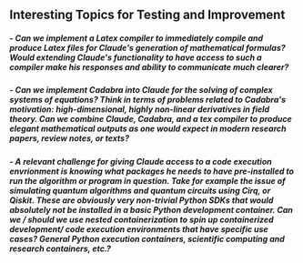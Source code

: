 ## Interesting Topics for Testing and Improvement

##### - Can we implement a Latex compiler to immediately compile and produce Latex files for Claude's generation of mathematical formulas? Would extending Claude's functionality to have access to such a compiler make his responses and ability to communicate much clearer?

##### - Can we implement Cadabra into Claude for the solving of complex systems of equations? Think in terms of problems related to Cadabra's motivation: high-dimensional, highly non-linear derivatives in field theory. Can we combine Claude, Cadabra, and a tex compiler to produce elegant mathematical outputs as one would expect in modern research papers, review notes, or texts?

##### - A relevant challenge for giving Claude access to a code execution envrionment is knowing what packages he needs to have pre-installed to run the algorithm or program in question. Take for example the issue of simulating quantum algorithms and quantum circuits using Cirq, or Qiskit. These are obviously very non-trivial Python SDKs that would absolutely not be installed in a basic Python development container. Can we / should we use nested containerization to spin up containerized development/ code execution environments that have specific use cases? General Python execution containers, scientific computing and research containers, etc.?
